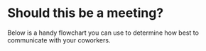 Should this be a meeting?
=========================

Below is a handy flowchart you can use to determine how best to communicate with your coworkers.
